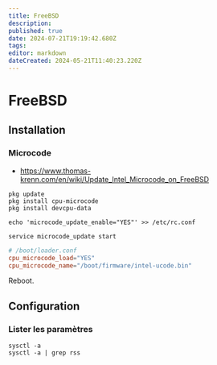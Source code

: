```yaml
---
title: FreeBSD
description: 
published: true
date: 2024-07-21T19:19:42.680Z
tags: 
editor: markdown
dateCreated: 2024-05-21T11:40:23.220Z
---
```


# FreeBSD

## Installation

### Microcode

- <https://www.thomas-krenn.com/en/wiki/Update_Intel_Microcode_on_FreeBSD>

```shell
pkg update
pkg install cpu-microcode
pkg install devcpu-data

echo 'microcode_update_enable="YES"' >> /etc/rc.conf

service microcode_update start
```

```conf
# /boot/loader.conf
cpu_microcode_load="YES"
cpu_microcode_name="/boot/firmware/intel-ucode.bin"
```

Reboot.

## Configuration

### Lister les paramètres

```shell
sysctl -a
sysctl -a | grep rss
```
